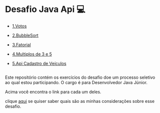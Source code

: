 # Desafio Java Api :computer:

- [1.Votos](https://github.com/RodrigoSouzaDev/Desafio-JavaApi/tree/main/1%20-%20Votos)

- [2.BubbleSort](https://github.com/RodrigoSouzaDev/Desafio-JavaApi/tree/main/2%20-%20Bubble%20Sort)

- [3.Fatorial](https://github.com/RodrigoSouzaDev/Desafio-JavaApi/tree/main/3%20-%20Fatorial)
- [4.Multiplos de 3 e 5](https://github.com/RodrigoSouzaDev/Desafio-JavaApi/tree/main/4%20-%20Multiplos%20de%203%20e%205)
- [5.Api Cadastro de Veículos](https://github.com/RodrigoSouzaDev/Desafio-JavaApi/tree/main/5-%20Cadastro%20Veiculos)

## 

Este repositório contém os exercícios do desafio doe um processo seletivo ao qual estou participando. O cargo é para Desenvolvedor Java Júnior. 

Acima você encontra o link para cada um deles. 

clique [aqui](https://github.com/RodrigoSouzaDev/Desafio-JavaApi/blob/main/CONSIDERACOES.md) se quiser saber quais são as minhas considerações sobre esse desafio.

